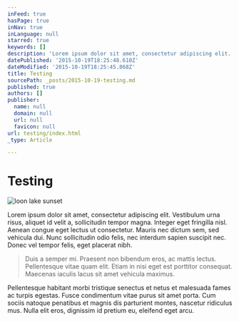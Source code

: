 ```yaml
---
inFeed: true
hasPage: true
inNav: true
inLanguage: null
starred: true
keywords: []
description: 'Lorem ipsum dolor sit amet, consectetur adipiscing elit. Vestibulum urna risus, aliquet id velit a, sollicitudin tempor magna.'
datePublished: '2015-10-19T18:25:48.610Z'
dateModified: '2015-10-19T18:25:45.868Z'
title: Testing
sourcePath: _posts/2015-10-19-testing.md
published: true
authors: []
publisher:
  name: null
  domain: null
  url: null
  favicon: null
url: testing/index.html
_type: Article

---
```

# Testing
![loon lake sunset](https://the-grid-user-content.s3-us-west-2.amazonaws.com/35e84d5b-e50e-4203-868c-8638a4381c97.jpg)

Lorem ipsum dolor sit amet, consectetur adipiscing elit. Vestibulum urna risus, aliquet id velit a, sollicitudin tempor magna. Integer eget fringilla nisl. Aenean congue eget lectus ut consectetur. Mauris nec dictum sem, sed vehicula dui. Nunc sollicitudin odio felis, nec interdum sapien suscipit nec. Donec vel tempor felis, eget placerat nibh. 

> Duis a semper mi. Praesent non bibendum eros, ac mattis lectus. Pellentesque vitae quam elit. Etiam in nisi eget est porttitor consequat. Maecenas iaculis lacus sit amet vehicula maximus. 

Pellentesque habitant morbi tristique senectus et netus et malesuada fames ac turpis egestas. Fusce condimentum vitae purus sit amet porta. Cum sociis natoque penatibus et magnis dis parturient montes, nascetur ridiculus mus. Nulla elit eros, dignissim id pretium eu, eleifend eget arcu.